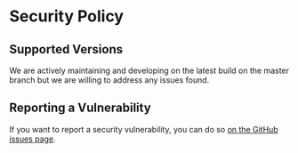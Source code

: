 # Security Policy

## Supported Versions

We are actively maintaining and developing on the latest build on the master branch but we are willing to address any issues found.

## Reporting a Vulnerability

If you want to report a security vulnerability, you can do so [on the GitHub issues page](https://github.com/AlexJSully/alexjsully-portfolio/issues/new/choose).
